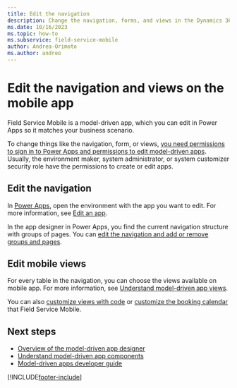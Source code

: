 ```yaml
---
title: Edit the navigation
description: Change the navigation, forms, and views in the Dynamics 365 Field Service mobile app.
ms.date: 10/16/2023
ms.topic: how-to
ms.subservice: field-service-mobile
author: Andrea-Orimoto
ms.author: andreo
---
```


# Edit the navigation and views on the mobile app

Field Service Mobile is a model-driven app, which you can edit in Power Apps so it matches your business scenario.

To change things like the navigation, form, or views, [you need permissions to sign in to Power Apps and permissions to edit model-driven apps](/power-apps/maker/canvas-apps/sign-in-to-power-apps). Usually, the environment maker, system administrator, or system customizer security role have the permissions to create or edit apps.

## Edit the navigation

In [Power Apps](https://make.powerapps.com/), open the environment with the app you want to edit. For more information, see [Edit an app](/power-apps/maker/canvas-apps/edit-app#edit-an-app).

In the app designer in Power Apps, you find the current navigation structure with groups of pages. You can [edit the navigation and add or remove groups and pages](/power-apps/maker/model-driven-apps/app-navigation).

## Edit mobile views

For every table in the navigation, you can choose the views available on mobile app. For more information, see [Understand model-driven app views](/power-apps/maker/model-driven-apps/create-edit-views).

You can also [customize views with code](/power-apps/developer/model-driven-apps/customize-entity-views) or [customize the booking calendar](mobile-powerapp-customize-booking-calendar.md) that Field Service Mobile.

## Next steps

- [Overview of the model-driven app designer](/power-apps/maker/model-driven-apps/app-designer-overview)
- [Understand model-driven app components](/power-apps/maker/model-driven-apps/model-driven-app-components)
- [Model-driven apps developer guide](/power-apps/developer/model-driven-apps/)

[!INCLUDE[footer-include](../includes/footer-banner.md)]
